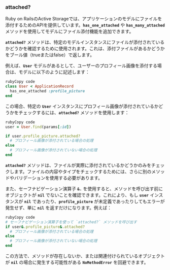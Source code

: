 ### attached?

Ruby on RailsのActive Storageでは、アプリケーションのモデルにファイルを添付するためのAPIを提供しています。**`has_one_attached`** や **`has_many_attached`** メソッドを使用してモデルにファイル添付機能を追加できます。

**`attached?`** メソッドは、特定のモデルインスタンスにファイルが添付されているかどうかを確認するために使用されます。これは、添付ファイルがあるかどうかをブール値（trueまたはfalse）で返します。

例えば、**`User`** モデルがあるとして、ユーザーのプロフィール画像を添付する場合は、モデルに以下のように記述します：

```ruby
rubyCopy code
class User < ApplicationRecord
  has_one_attached :profile_picture
end

```

この場合、特定の **`User`** インスタンスにプロフィール画像が添付されているかどうかをチェックするには、**`attached?`** メソッドを使用します：

```ruby
rubyCopy code
user = User.find(params[:id])

if user.profile_picture.attached?
  # プロフィール画像が添付されている場合の処理
else
  # プロフィール画像が添付されていない場合の処理
end

```

**`attached?`** メソッドは、ファイルが実際に添付されているかどうかのみをチェックします。ファイルの内容やタイプをチェックするためには、さらに別のメソッドやバリデーションを使用する必要があります。

また、セーフナビゲーション演算子 **`&.`** を使用すると、メソッドを呼び出す前にオブジェクトが **`nil`** でないことを確認できます。これにより、もし **`user`** インスタンスが **`nil`** であったり、**`profile_picture`** が未定義であったりしてもエラーが発生せず、単に **`nil`** を返すだけになります。例えば：

```ruby
rubyCopy code
# セーフナビゲーション演算子を使って `attached?` メソッドを呼び出す
if user&.profile_picture&.attached?
  # プロフィール画像が添付されている場合の処理
else
  # プロフィール画像が添付されていない場合の処理
end

```

この方法で、メソッドが存在しないか、または関連付けられているオブジェクトが **`nil`** の場合に発生する可能性がある **`NoMethodError`** を回避できます。